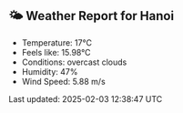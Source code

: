 <!-- WEATHER-START -->
## 🌤 Weather Report for Hanoi

- Temperature: 17°C
- Feels like: 15.98°C
- Conditions: overcast clouds
- Humidity: 47%
- Wind Speed: 5.88 m/s

Last updated: 2025-02-03 12:38:47 UTC
<!-- WEATHER-END -->
